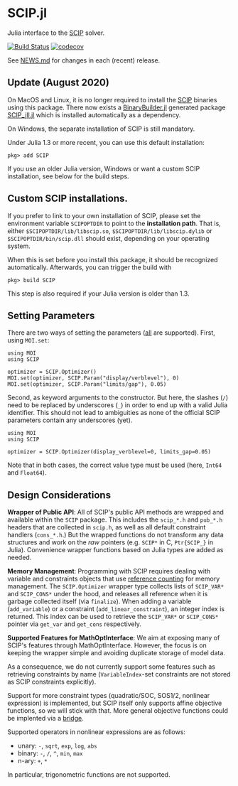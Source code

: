 # SCIP.jl

Julia interface to the [SCIP](http://scipopt.org) solver.

[![Build Status](https://github.com/scipopt/SCIP.jl/workflows/CI/badge.svg?branch=master)](https://github.com/scipopt/SCIP.jl/actions?query=workflow%3ACI)
[![codecov](https://codecov.io/gh/scipopt/SCIP.jl/branch/master/graph/badge.svg)](https://codecov.io/gh/scipopt/SCIP.jl)

See [NEWS.md](https://github.com/SCIP-Interfaces/SCIP.jl/blob/master/NEWS.md) for changes in each (recent) release.

## Update (August 2020)

On MacOS and Linux, it is no longer required to install the [SCIP](https://scipopt.org/) binaries using this package. There now exists a
[BinaryBuilder.jl](https://github.com/JuliaPackaging/BinaryBuilder.jl) generated
package [SCIP_jll.jl](https://github.com/JuliaBinaryWrappers/SCIP_jll.jl) which
is installed automatically as a dependency.


On Windows, the separate installation of SCIP is still mandatory.

Under Julia 1.3 or more recent, you can use this default installation:

    pkg> add SCIP

If you use an older Julia version, Windows or want a custom SCIP installation, see below for the build steps.

## Custom SCIP installations.

If you prefer to link to your own installation of SCIP, please set the
environment variable `SCIPOPTDIR` to point to the **installation path**. That
is, either `$SCIPOPTDIR/lib/libscip.so`, `$SCIPOPTDIR/lib/libscip.dylib` or
`$SCIPOPTDIR/bin/scip.dll` should exist, depending on your operating system.

When this is set before you install this package, it should be recognized
automatically. Afterwards, you can trigger the build with

    pkg> build SCIP
    
This step is also required if your Julia version is older than 1.3.

## Setting Parameters

There are two ways of setting the parameters
([all](https://scip.zib.de/doc-6.0.1/html/PARAMETERS.php) are supported). First,
using `MOI.set`:

    using MOI
    using SCIP

    optimizer = SCIP.Optimizer()
    MOI.set(optimizer, SCIP.Param("display/verblevel"), 0)
    MOI.set(optimizer, SCIP.Param("limits/gap"), 0.05)

Second, as keyword arguments to the constructor. But here, the slashes (`/`)
need to be replaced by underscores (`_`) in order to end up with a valid Julia
identifier. This should not lead to ambiguities as none of the official SCIP
parameters contain any underscores (yet).

    using MOI
    using SCIP

    optimizer = SCIP.Optimizer(display_verblevel=0, limits_gap=0.05)

Note that in both cases, the correct value type must be used (here, `Int64` and
`Float64`).

## Design Considerations

**Wrapper of Public API**: All of SCIP's public API methods are wrapped and
available within the `SCIP` package. This includes the `scip_*.h` and `pub_*.h`
headers that are collected in `scip.h`, as well as all default constraint
handlers (`cons_*.h`.) But the wrapped functions do not transform any data
structures and work on the *raw* pointers (e.g. `SCIP*` in C, `Ptr{SCIP_}` in
Julia). Convenience wrapper functions based on Julia types are added as needed.

**Memory Management**: Programming with SCIP requires dealing with variable and
constraints objects that use [reference
counting](https://scip.zib.de/doc-6.0.0/html/OBJ.php) for memory management.
The `SCIP.Optimizer` wrapper type collects lists of `SCIP_VAR*`
and `SCIP_CONS*` under the hood, and releases all reference when it is garbage
collected itself (via `finalize`).
When adding a variable (`add_variable`) or a constraint (`add_linear_constraint`),
an integer index is returned.
This index can be used to retrieve the `SCIP_VAR*` or `SCIP_CONS*`
pointer via `get_var` and `get_cons` respectively.

**Supported Features for MathOptInterface**: We aim at exposing many of SCIP's
features through MathOptInterface. However, the focus is on keeping the wrapper
simple and avoiding duplicate storage of model data.

As a consequence, we do not currently support some features such as retrieving
constraints by name (`VariableIndex`-set constraints are not stored as SCIP
constraints explicitly).

Support for more constraint types (quadratic/SOC, SOS1/2, nonlinear expression)
is implemented, but SCIP itself only supports affine objective functions, so we
will stick with that. More general objective functions could be implented via a
[bridge](https://github.com/JuliaOpt/MathOptInterface.jl/issues/529).

Supported operators in nonlinear expressions are as follows:

- unary: `-`, `sqrt`, `exp`, `log`, `abs`
- binary: `-`, `/`, `^`, `min`, `max`
- n-ary: `+`, `*`

In particular, trigonometric functions are not supported.
